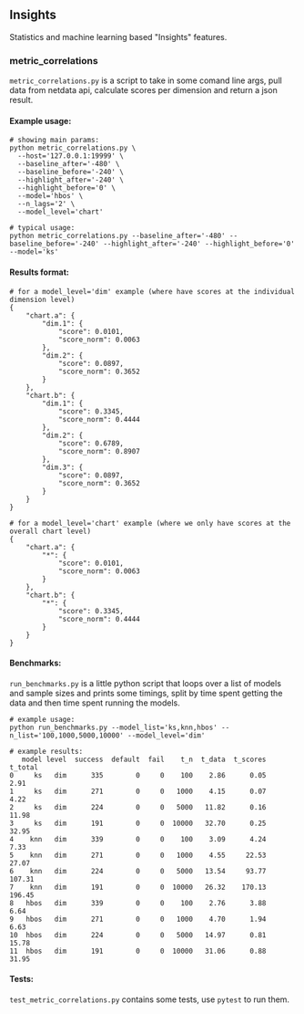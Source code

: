 ## Insights

Statistics and machine learning based "Insights" features.

### metric_correlations

`metric_correlations.py` is a script to take in some comand line args, pull data from netdata api, calculate scores per dimension and return a json result.

#### Example usage:

```
# showing main params:
python metric_correlations.py \
  --host='127.0.0.1:19999' \
  --baseline_after='-480' \
  --baseline_before='-240' \
  --highlight_after='-240' \
  --highlight_before='0' \
  --model='hbos' \
  --n_lags='2' \
  --model_level='chart'

# typical usage:
python metric_correlations.py --baseline_after='-480' --baseline_before='-240' --highlight_after='-240' --highlight_before='0' --model='ks'
```

#### Results format:

```
# for a model_level='dim' example (where have scores at the individual dimension level)
{
    "chart.a": {
        "dim.1": {
            "score": 0.0101,
            "score_norm": 0.0063
        },
        "dim.2": {
            "score": 0.0897,
            "score_norm": 0.3652
        }
    },
    "chart.b": {
        "dim.1": {
            "score": 0.3345,
            "score_norm": 0.4444
        },
        "dim.2": {
            "score": 0.6789,
            "score_norm": 0.8907
        },
        "dim.3": {
            "score": 0.0897,
            "score_norm": 0.3652
        }
    }
}

# for a model_level='chart' example (where we only have scores at the overall chart level)
{
    "chart.a": {
        "*": {
            "score": 0.0101,
            "score_norm": 0.0063
        }
    },
    "chart.b": {
        "*": {
            "score": 0.3345,
            "score_norm": 0.4444
        }
    }
}
```

#### Benchmarks:

`run_benchmarks.py` is a little python script that loops over a list of models and sample sizes and prints some timings, split by time spent getting the data and then time spent running the models.

```
# example usage:
python run_benchmarks.py --model_list='ks,knn,hbos' --n_list='100,1000,5000,10000' --model_level='dim'

# example results:
   model level  success  default  fail    t_n  t_data  t_scores  t_total
0     ks   dim      335        0     0    100    2.86      0.05     2.91
1     ks   dim      271        0     0   1000    4.15      0.07     4.22
2     ks   dim      224        0     0   5000   11.82      0.16    11.98
3     ks   dim      191        0     0  10000   32.70      0.25    32.95
4    knn   dim      339        0     0    100    3.09      4.24     7.33
5    knn   dim      271        0     0   1000    4.55     22.53    27.07
6    knn   dim      224        0     0   5000   13.54     93.77   107.31
7    knn   dim      191        0     0  10000   26.32    170.13   196.45
8   hbos   dim      339        0     0    100    2.76      3.88     6.64
9   hbos   dim      271        0     0   1000    4.70      1.94     6.63
10  hbos   dim      224        0     0   5000   14.97      0.81    15.78
11  hbos   dim      191        0     0  10000   31.06      0.88    31.95
```

#### Tests:

`test_metric_correlations.py` contains some tests, use `pytest` to run them.
